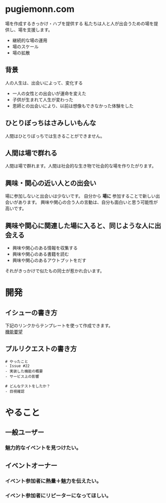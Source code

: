 # pugiemonn.com
場を作成するきっかけ・ハブを提供する
私たちは人と人が出会うための場を提供し、場を支援します。

* 継続的な場の運用
* 場のスケール
* 場の拡散

## 背景
人の人生は、出会いによって、変化する

* 一人の女性との出会いが運命を変えた
* 子供が生まれて人生が変わった
* 恩師との出会いにより、以前は想像もできなかった体験をした

## ひとりぼっちはさみしいもんな
人間はひとりぼっちでは生きることができません。

## 人間は場で群れる
人間は場で群れます。人間は社会的な生き物で社会的な場を作りたがります。

## 興味・関心の近い人との出会い
場に参加しないと出会いは少ないです。
自分から **場に** 参加することで新しい出会いがあります。
興味や関心の合う人の言動は、自分も面白いと思う可能性が高いです。

## 興味や関心に関連した場に入ると、同じような人に出会える

* 興味や関心のある情報を収集する
* 興味や関心のある書籍を読む
* 興味や関心のあるアウトプットをだす

それがきっかけで似たもの同士が惹かれ合います。

# 開発
## イシューの書き方
下記のリンクからテンプレートを使って作成できます。  
[機能要望](https://github.com/pugiemonn/pugiemonn.com/issues/new?title=%5B%E6%A9%9F%E8%83%BD%E8%BF%BD%E5%8A%A0%5D&body=%23%23+%E8%83%8C%E6%99%AF++%0A%0A%23%23+%E5%95%8F%E9%A1%8C+or+%E8%AA%B2%E9%A1%8C++%0A%0A%23%23+%E3%82%84%E3%82%8A%E3%81%9F%E3%81%84%E3%81%93%E3%81%A8)
## プルリクエストの書き方
```
# やったこと
- Issue #22
- 実装した機能の概要
- サービス上の影響

# どんなテストをしたか？
- 目視確認
```
# やること
## 一般ユーザー
### 魅力的なイベントを見つけたい。
## イベントオーナー
### イベント参加者に熱量＋魅力を伝えたい。
### イベント参加者にリピーターになってほしい。
